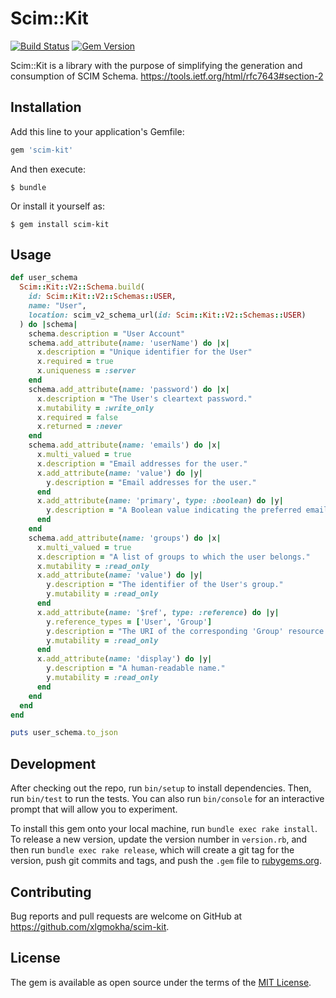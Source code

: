 # Scim::Kit

[![Build Status](https://github.com/xlgmokha/scim-kit/workflows/ci/badge.svg)](https://github.com/xlgmokha/scim-kit/actions)
[![Gem Version](https://badge.fury.io/rb/scim-kit.svg)](https://rubygems.org/gems/scim-kit)

Scim::Kit is a library with the purpose of simplifying the generation
and consumption of SCIM Schema. https://tools.ietf.org/html/rfc7643#section-2


## Installation

Add this line to your application's Gemfile:

```ruby
gem 'scim-kit'
```

And then execute:

    $ bundle

Or install it yourself as:

    $ gem install scim-kit

## Usage

```ruby
def user_schema
  Scim::Kit::V2::Schema.build(
    id: Scim::Kit::V2::Schemas::USER,
    name: "User",
    location: scim_v2_schema_url(id: Scim::Kit::V2::Schemas::USER)
  ) do |schema|
    schema.description = "User Account"
    schema.add_attribute(name: 'userName') do |x|
      x.description = "Unique identifier for the User"
      x.required = true
      x.uniqueness = :server
    end
    schema.add_attribute(name: 'password') do |x|
      x.description = "The User's cleartext password."
      x.mutability = :write_only
      x.required = false
      x.returned = :never
    end
    schema.add_attribute(name: 'emails') do |x|
      x.multi_valued = true
      x.description = "Email addresses for the user."
      x.add_attribute(name: 'value') do |y|
        y.description = "Email addresses for the user."
      end
      x.add_attribute(name: 'primary', type: :boolean) do |y|
        y.description = "A Boolean value indicating the preferred email"
      end
    end
    schema.add_attribute(name: 'groups') do |x|
      x.multi_valued = true
      x.description = "A list of groups to which the user belongs."
      x.mutability = :read_only
      x.add_attribute(name: 'value') do |y|
        y.description = "The identifier of the User's group."
        y.mutability = :read_only
      end
      x.add_attribute(name: '$ref', type: :reference) do |y|
        y.reference_types = ['User', 'Group']
        y.description = "The URI of the corresponding 'Group' resource."
        y.mutability = :read_only
      end
      x.add_attribute(name: 'display') do |y|
        y.description = "A human-readable name."
        y.mutability = :read_only
      end
    end
  end
end

puts user_schema.to_json
```

## Development

After checking out the repo, run `bin/setup` to install dependencies. Then, run `bin/test` to run the tests. You can also run `bin/console` for an interactive prompt that will allow you to experiment.

To install this gem onto your local machine, run `bundle exec rake install`. To release a new version, update the version number in `version.rb`, and then run `bundle exec rake release`, which will create a git tag for the version, push git commits and tags, and push the `.gem` file to [rubygems.org](https://rubygems.org).

## Contributing

Bug reports and pull requests are welcome on GitHub at https://github.com/xlgmokha/scim-kit.

## License

The gem is available as open source under the terms of the [MIT License](https://opensource.org/licenses/MIT).
